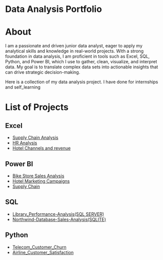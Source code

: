 # Data Analysis Portfolio
# About 
 I am a passionate and driven junior data analyst, eager to apply my analytical skills and knowledge in real-world projects. With a strong foundation in data analysis, I am proficient in tools such as Excel, SQL, Python, and Power BI, which I use to gather, clean, visualize, and interpret data. My goal is to translate complex data sets into actionable insights that can drive strategic decision-making.

 Here is a collection of my data analysis project. I have done for internships and self_learning 

 # List of Projects 
 ## Excel 
  - [Supply Chain Analysis](https://github.com/Saragamil3/Commerce-analysis)
  - [HR Analysis](https://github.com/Saragamil3/HR-Analysis)
  - [Hotel Channels and revenue](https://github.com/Saragamil3/Hotel_Channels_and_revenue)
    
 ## Power BI 
   - [Bike Store Sales Analysis](https://github.com/Saragamil3/Bike-Store-Sales-Analysis)
   - [Hotel Marketing Campaigns](https://github.com/Saragamil3/Hotel-Marketing-Campaigns)
   - [Supply Chain](https://github.com/Saragamil3/Supply-Chain)
## SQL
   - [Library_Performance-Analysis(SQL SERVER)](https://github.com/Saragamil3/Library_Performance_Analysis)
   - [Northwind-Database-Sales-Analysis(SQLITE)](https://github.com/Saragamil3/Northwind-database-Sales-Analysis) 
## Python 
   - [Telecom_Customer_Churn](https://github.com/Saragamil3/Telecom_Customer_Churn)
   - [Airline_Customer_Satisfaction](https://github.com/Saragamil3/Airline_customer_satisfaction)

     
